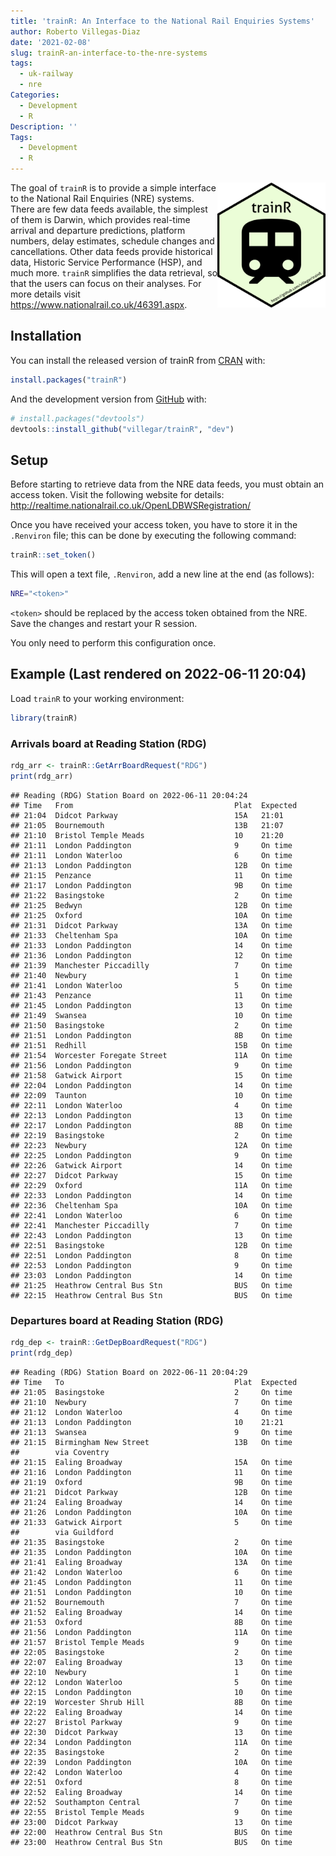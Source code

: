 ```yaml
---
title: 'trainR: An Interface to the National Rail Enquiries Systems'
author: Roberto Villegas-Diaz
date: '2021-02-08'
slug: trainR-an-interface-to-the-nre-systems
tags:
  - uk-railway
  - nre
Categories:
  - Development
  - R
Description: ''
Tags:
  - Development
  - R
---
```


<img src="https://raw.githubusercontent.com/villegar/trainR/main/inst/images/logo.png" alt="logo" align="right" height=200px/>

The goal of `trainR` is to provide a simple interface to the 
National Rail Enquiries (NRE) systems. There are few data feeds 
available, the simplest of them is Darwin, which provides real-time 
arrival and departure predictions, platform numbers, delay estimates, 
schedule changes and cancellations. Other data feeds provide historical 
data, Historic Service Performance (HSP), and much more. `trainR` 
simplifies the data retrieval, so that the users can focus on their 
analyses. For more details visit 
https://www.nationalrail.co.uk/46391.aspx.

## Installation

You can install the released version of trainR from [CRAN](https://CRAN.R-project.org) with:

``` r
install.packages("trainR")
```

And the development version from [GitHub](https://github.com/) with:

``` r
# install.packages("devtools")
devtools::install_github("villegar/trainR", "dev")
```

## Setup
Before starting to retrieve data from the NRE data feeds, you must obtain an access token. 
Visit the following website for details: http://realtime.nationalrail.co.uk/OpenLDBWSRegistration/

Once you have received your access token, you have to store it in the `.Renviron` file; this can be 
done by executing the following command:


```r
trainR::set_token()
```

This will open a text file, `.Renviron`, add a new line at the end (as follows):

```bash
NRE="<token>"
```

`<token>` should be replaced by the access token obtained from the NRE. Save the changes and restart 
your R session.

You only need to perform this configuration once.

## Example (Last rendered on 2022-06-11 20:04)

Load `trainR` to your working environment:

```r
library(trainR)
```

### Arrivals board at Reading Station (RDG)


```r
rdg_arr <- trainR::GetArrBoardRequest("RDG")
print(rdg_arr)
```

```
## Reading (RDG) Station Board on 2022-06-11 20:04:24
## Time   From                                    Plat  Expected
## 21:04  Didcot Parkway                          15A   21:01
## 21:05  Bournemouth                             13B   21:07
## 21:10  Bristol Temple Meads                    10    21:20
## 21:11  London Paddington                       9     On time
## 21:11  London Waterloo                         6     On time
## 21:13  London Paddington                       12B   On time
## 21:15  Penzance                                11    On time
## 21:17  London Paddington                       9B    On time
## 21:22  Basingstoke                             2     On time
## 21:25  Bedwyn                                  12B   On time
## 21:25  Oxford                                  10A   On time
## 21:31  Didcot Parkway                          13A   On time
## 21:33  Cheltenham Spa                          10A   On time
## 21:33  London Paddington                       14    On time
## 21:36  London Paddington                       12    On time
## 21:39  Manchester Piccadilly                   7     On time
## 21:40  Newbury                                 1     On time
## 21:41  London Waterloo                         5     On time
## 21:43  Penzance                                11    On time
## 21:45  London Paddington                       13    On time
## 21:49  Swansea                                 10    On time
## 21:50  Basingstoke                             2     On time
## 21:51  London Paddington                       8B    On time
## 21:51  Redhill                                 15B   On time
## 21:54  Worcester Foregate Street               11A   On time
## 21:56  London Paddington                       9     On time
## 21:58  Gatwick Airport                         15    On time
## 22:04  London Paddington                       14    On time
## 22:09  Taunton                                 10    On time
## 22:11  London Waterloo                         4     On time
## 22:13  London Paddington                       13    On time
## 22:17  London Paddington                       8B    On time
## 22:19  Basingstoke                             2     On time
## 22:23  Newbury                                 12A   On time
## 22:25  London Paddington                       9     On time
## 22:26  Gatwick Airport                         14    On time
## 22:27  Didcot Parkway                          15    On time
## 22:29  Oxford                                  11A   On time
## 22:33  London Paddington                       14    On time
## 22:36  Cheltenham Spa                          10A   On time
## 22:41  London Waterloo                         6     On time
## 22:41  Manchester Piccadilly                   7     On time
## 22:43  London Paddington                       13    On time
## 22:51  Basingstoke                             12B   On time
## 22:51  London Paddington                       8     On time
## 22:53  London Paddington                       9     On time
## 23:03  London Paddington                       14    On time
## 21:25  Heathrow Central Bus Stn                BUS   On time
## 22:15  Heathrow Central Bus Stn                BUS   On time
```

### Departures board at Reading Station (RDG)


```r
rdg_dep <- trainR::GetDepBoardRequest("RDG")
print(rdg_dep)
```

```
## Reading (RDG) Station Board on 2022-06-11 20:04:29
## Time   To                                      Plat  Expected
## 21:05  Basingstoke                             2     On time
## 21:10  Newbury                                 7     On time
## 21:12  London Waterloo                         4     On time
## 21:13  London Paddington                       10    21:21
## 21:13  Swansea                                 9     On time
## 21:15  Birmingham New Street                   13B   On time
##        via Coventry                            
## 21:15  Ealing Broadway                         15A   On time
## 21:16  London Paddington                       11    On time
## 21:19  Oxford                                  9B    On time
## 21:21  Didcot Parkway                          12B   On time
## 21:24  Ealing Broadway                         14    On time
## 21:26  London Paddington                       10A   On time
## 21:33  Gatwick Airport                         5     On time
##        via Guildford                           
## 21:35  Basingstoke                             2     On time
## 21:35  London Paddington                       10A   On time
## 21:41  Ealing Broadway                         13A   On time
## 21:42  London Waterloo                         6     On time
## 21:45  London Paddington                       11    On time
## 21:51  London Paddington                       10    On time
## 21:52  Bournemouth                             7     On time
## 21:52  Ealing Broadway                         14    On time
## 21:53  Oxford                                  8B    On time
## 21:56  London Paddington                       11A   On time
## 21:57  Bristol Temple Meads                    9     On time
## 22:05  Basingstoke                             2     On time
## 22:07  Ealing Broadway                         13    On time
## 22:10  Newbury                                 1     On time
## 22:12  London Waterloo                         5     On time
## 22:15  London Paddington                       10    On time
## 22:19  Worcester Shrub Hill                    8B    On time
## 22:22  Ealing Broadway                         14    On time
## 22:27  Bristol Parkway                         9     On time
## 22:30  Didcot Parkway                          13    On time
## 22:34  London Paddington                       11A   On time
## 22:35  Basingstoke                             2     On time
## 22:39  London Paddington                       10A   On time
## 22:42  London Waterloo                         4     On time
## 22:51  Oxford                                  8     On time
## 22:52  Ealing Broadway                         14    On time
## 22:52  Southampton Central                     7     On time
## 22:55  Bristol Temple Meads                    9     On time
## 23:00  Didcot Parkway                          13    On time
## 22:00  Heathrow Central Bus Stn                BUS   On time
## 23:00  Heathrow Central Bus Stn                BUS   On time
```
